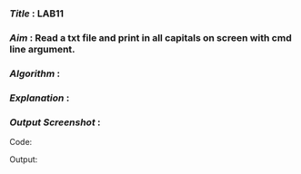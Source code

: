 ### ***Title*** : LAB11
### ***Aim*** : Read a txt file and print in all capitals on screen with cmd line argument.
### ***Algorithm*** :
### ***Explanation*** :
### ***Output Screenshot*** :

Code:

Output:

